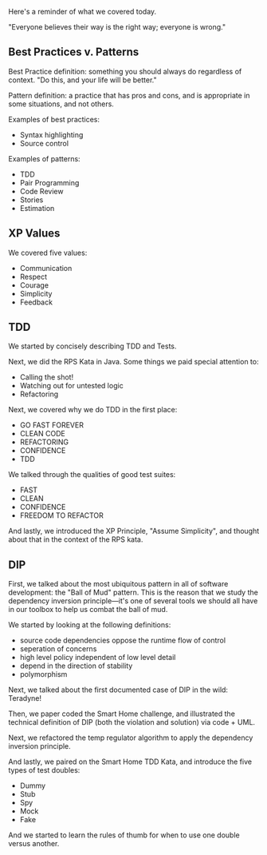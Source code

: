 Here's a reminder of what we covered today.

"Everyone believes their way is the right way; everyone is wrong." 

## Best Practices v. Patterns 

Best Practice definition: something you should always do regardless of context. "Do this, and your life will be better."

Pattern definition: a practice that has pros and cons, and is appropriate in some situations, and not others. 

Examples of best practices: 
* Syntax highlighting
* Source control

Examples of patterns:
* TDD
* Pair Programming
* Code Review
* Stories
* Estimation


## XP Values

We covered five values: 

* Communication
* Respect
* Courage
* Simplicity
* Feedback


## TDD

We started by concisely describing TDD and Tests.

Next, we did the RPS Kata in Java. Some things we paid special attention to: 
* Calling the shot!
* Watching out for untested logic
* Refactoring

Next, we covered why we do TDD in the first place: 
* GO FAST FOREVER
* CLEAN CODE
* REFACTORING
* CONFIDENCE
* TDD

We talked through the qualities of good test suites:
* FAST
* CLEAN
* CONFIDENCE
* FREEDOM TO REFACTOR

And lastly, we introduced the XP Principle, "Assume Simplicity", and thought about that in the context of the RPS kata. 
  
## DIP

First, we talked about the most ubiquitous pattern in all of software development: the "Ball of Mud" pattern. This is the reason that we study the dependency inversion principle—it's one of several tools we should all have in our toolbox to help us combat the ball of mud. 

We started by looking at the following definitions: 
* source code dependencies oppose the runtime flow of control
* seperation of concerns
* high level policy independent of low level detail
* depend in the direction of stability
* polymorphism  

Next, we talked about the first documented case of DIP in the wild: Teradyne!     

Then, we paper coded the Smart Home challenge, and illustrated the technical definition of DIP (both the violation and solution) via code + UML. 

Next, we refactored the temp regulator algorithm to apply the dependency inversion principle.

And lastly, we paired on the Smart Home TDD Kata, and introduce the five types of test doubles: 
* Dummy
* Stub
* Spy
* Mock
* Fake

And we started to learn the rules of thumb for when to use one double versus another.
   